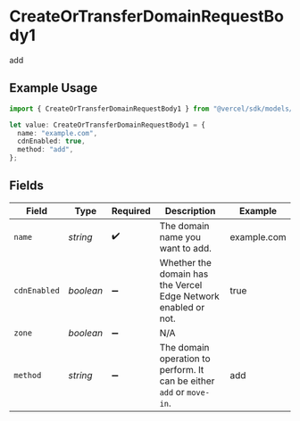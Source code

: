 # CreateOrTransferDomainRequestBody1

add

## Example Usage

```typescript
import { CreateOrTransferDomainRequestBody1 } from "@vercel/sdk/models/createortransferdomainop.js";

let value: CreateOrTransferDomainRequestBody1 = {
  name: "example.com",
  cdnEnabled: true,
  method: "add",
};
```

## Fields

| Field                                                                 | Type                                                                  | Required                                                              | Description                                                           | Example                                                               |
| --------------------------------------------------------------------- | --------------------------------------------------------------------- | --------------------------------------------------------------------- | --------------------------------------------------------------------- | --------------------------------------------------------------------- |
| `name`                                                                | *string*                                                              | :heavy_check_mark:                                                    | The domain name you want to add.                                      | example.com                                                           |
| `cdnEnabled`                                                          | *boolean*                                                             | :heavy_minus_sign:                                                    | Whether the domain has the Vercel Edge Network enabled or not.        | true                                                                  |
| `zone`                                                                | *boolean*                                                             | :heavy_minus_sign:                                                    | N/A                                                                   |                                                                       |
| `method`                                                              | *string*                                                              | :heavy_minus_sign:                                                    | The domain operation to perform. It can be either `add` or `move-in`. | add                                                                   |